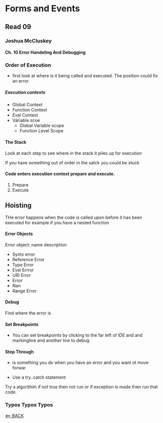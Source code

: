 # Forms and Events

## Read 09

### Joshua McCluskey

#### Ch. 10 Error Handeling And Debugging


### Order of Execution

- first look at where is it being called and executed. The position could fix an error

##### Execution contexts

- Global Context
- Function Context
- Eval Context
- Variable scoe
  - Global Variable scope
  - Function Level Scope

#### The Stack

Look at each step to see where in the stack it piles up for execution

If you have something out of order in the satck you could be stuck

#### Code enters execution context prepare and execute.

1. Prepare
2. Execute
   

## Hoisting 

THe error happens when the code is called upon before it has been executed for example if you have a nested function 

#### Error Objects

Error object: name description 

- Syntx error
- Reference Error
- Type Error
- Eval Errror 
- URI Error 
- Error 
- Nan
- Range Error


#### Debug

Find where the error is 

#### Set Breakpoints

- You can set breakpoints by clicking to the far left of IDE and and markingline and another line to debug

#### Step Through 
- is something you do when you have an error and you want ot move forwar



- Use a try..catch statement

Try a algorithim if not true then not run or if exception is made then run that code.

### Typos Typos Typos

[<== BACK](../README.md)
